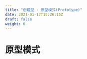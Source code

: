 ```yaml
---
title: "创建型 - 原型模式(Prototype)"
date: 2021-01-17T15:26:15Z
draft: false
weight: 6
---
```



# 原型模式


